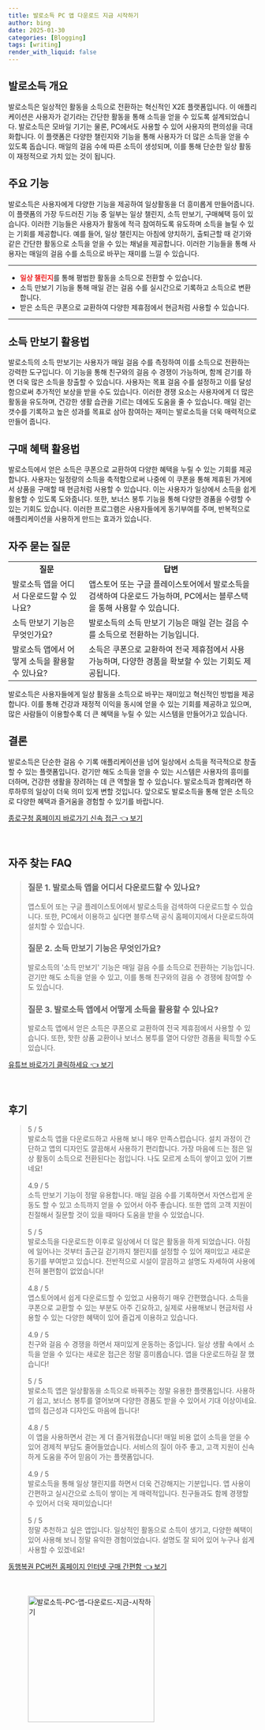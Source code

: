 ```yaml
---
title: 발로소득 PC 앱 다운로드 지금 시작하기
author: bing
date: 2025-01-30
categories: [Blogging]
tags: [writing]
render_with_liquid: false
---
```



<h2 id='발로소득 개요'>발로소득 개요</h2>

<p>발로소득은 일상적인 활동을 소득으로 전환하는 혁신적인 X2E 플랫폼입니다. 이 애플리케이션은 사용자가 걷기라는 간단한 활동을 통해 소득을 얻을 수 있도록 설계되었습니다. 발로소득은 모바일 기기는 물론, PC에서도 사용할 수 있어 사용자의 편의성을 극대화합니다. 이 플랫폼은 다양한 챌린지와 기능을 통해 사용자가 더 많은 소득을 얻을 수 있도록 돕습니다. 매일의 걸음 수에 따른 소득이 생성되며, 이를 통해 단순한 일상 활동이 재정적으로 가치 있는 것이 됩니다.</p>

<h2 id='주요 기능'>주요 기능</h2>

<p>발로소득은 사용자에게 다양한 기능을 제공하여 일상활동을 더 흥미롭게 만들어줍니다. 이 플랫폼의 가장 두드러진 기능 중 일부는 일상 챌린지, 소득 만보기, 구매혜택 등이 있습니다. 이러한 기능들은 사용자가 활동에 적극 참여하도록 유도하며 소득을 늘릴 수 있는 기회를 제공합니다. 예를 들어, 일상 챌린지는 아침에 양치하기, 출퇴근할 때 걷기와 같은 간단한 활동으로 소득을 얻을 수 있는 채널을 제공합니다. 이러한 기능들을 통해 사용자는 매일의 걸음 수를 소득으로 바꾸는 재미를 느낄 수 있습니다.</p>

<hr />

<ul>
    <li><b><span style="color: #ee2323;">일상 챌린지</span></b>를 통해 평범한 활동을 소득으로 전환할 수 있습니다.</li>
    <li>소득 만보기 기능을 통해 매일 걷는 걸음 수를 실시간으로 기록하고 소득으로 변환합니다.</li>
    <li>받은 소득은 쿠폰으로 교환하여 다양한 제휴점에서 현금처럼 사용할 수 있습니다.</li>
</ul>

<hr />

<h2 id='소득 만보기 활용법'>소득 만보기 활용법</h2>

<p>발로소득의 소득 만보기는 사용자가 매일 걸음 수를 측정하여 이를 소득으로 전환하는 강력한 도구입니다. 이 기능을 통해 친구와의 걸음 수 경쟁이 가능하며, 함께 걷기를 하면 더욱 많은 소득을 창출할 수 있습니다. 사용자는 목표 걸음 수를 설정하고 이를 달성함으로써 추가적인 보상을 받을 수도 있습니다. 이러한 경쟁 요소는 사용자에게 더 많은 활동을 유도하며, 건강한 생활 습관을 기르는 데에도 도움을 줄 수 있습니다. 매일 걷는 갯수를 기록하고 높은 성과를 목표로 삼아 참여하는 재미는 발로소득을 더욱 매력적으로 만들어 줍니다.</p>

<h2 id='구매 혜택 활용법'>구매 혜택 활용법</h2>

<p>발로소득에서 얻은 소득은 쿠폰으로 교환하여 다양한 혜택을 누릴 수 있는 기회를 제공합니다. 사용자는 일정량의 소득을 축적함으로써 나중에 이 쿠폰을 통해 제휴된 가게에서 상품을 구매할 때 현금처럼 사용할 수 있습니다. 이는 사용자가 일상에서 소득을 쉽게 활용할 수 있도록 도와줍니다. 또한, 보너스 봉투 기능을 통해 다양한 경품을 수령할 수 있는 기회도 있습니다. 이러한 프로그램은 사용자들에게 동기부여를 주며, 반복적으로 애플리케이션을 사용하게 만드는 효과가 있습니다.</p>

<h2 id='자주 묻는 질문'>자주 묻는 질문</h2>

<table>
    <tr>
        <td style="text-align: center; height: 17px;"><b>질문</b></td>
        <td style="text-align: center; height: 17px;"><b>답변</b></td>
    </tr>
    <tr>
        <td>발로소득 앱을 어디서 다운로드할 수 있나요?</td>
        <td>앱스토어 또는 구글 플레이스토어에서 발로소득을 검색하여 다운로드 가능하며, PC에서는 블루스택을 통해 사용할 수 있습니다.</td>
    </tr>
    <tr>
        <td>소득 만보기 기능은 무엇인가요?</td>
        <td>발로소득의 소득 만보기 기능은 매일 걷는 걸음 수를 소득으로 전환하는 기능입니다.</td>
    </tr>
    <tr>
        <td>발로소득 앱에서 어떻게 소득을 활용할 수 있나요?</td>
        <td>소득은 쿠폰으로 교환하여 전국 제휴점에서 사용 가능하며, 다양한 경품을 확보할 수 있는 기회도 제공됩니다.</td>
    </tr>
</table>

<p>발로소득은 사용자들에게 일상 활동을 소득으로 바꾸는 재미있고 혁신적인 방법을 제공합니다. 이를 통해 건강과 재정적 이익을 동시에 얻을 수 있는 기회를 제공하고 있으며, 많은 사람들이 이용할수록 더 큰 혜택을 누릴 수 있는 시스템을 만들어가고 있습니다.</p>

<h2 id='결론'>결론</h2>

<p>발로소득은 단순한 걸음 수 기록 애플리케이션을 넘어 일상에서 소득을 적극적으로 창출할 수 있는 플랫폼입니다. 걷기만 해도 소득을 얻을 수 있는 시스템은 사용자의 흥미를 더하며, 건강한 생활을 장려하는 데 큰 역할을 할 수 있습니다. 발로소득과 함께라면 하루하루의 일상이 더욱 의미 있게 변할 것입니다. 앞으로도 발로소득을 통해 얻은 소득으로 다양한 혜택과 즐거움을 경험할 수 있기를 바랍니다.</p>


<p><a class="click-button" title="종로구청 홈페이지 바로가기 신속 접근" href="https://purplelist.github.io/posts/%EC%A2%85%EB%A1%9C%EA%B5%AC%EC%B2%AD-%ED%99%88%ED%8E%98%EC%9D%B4%EC%A7%80-%EB%B0%94%EB%A1%9C%EA%B0%80%EA%B8%B0-%EC%8B%A0%EC%86%8D-%EC%A0%91%EA%B7%BC/" rel="dofollow">종로구청 홈페이지 바로가기 신속 접근 👈 보기</a></p><br>
<h2 id='자주_찾는_FAQ'>자주 찾는 FAQ</h2>
<div itemscope="" itemtype="https://schema.org/FAQPage"> 
<blockquote> 
<div itemscope="" itemprop="mainEntity" itemtype="https://schema.org/Question"> 
<h3 itemprop="name">질문 1. 발로소득 앱을 어디서 다운로드할 수 있나요?</h3> 
<div itemscope="" itemprop="acceptedAnswer" itemtype="https://schema.org/Answer"> 
<span itemprop="text"> 
<p>앱스토어 또는 구글 플레이스토어에서 발로소득을 검색하여 다운로드할 수 있습니다. 또한, PC에서 이용하고 싶다면 블루스택 공식 홈페이지에서 다운로드하여 설치할 수 있습니다.</p> 
</span> 
</div> 
</div> 
<div itemscope="" itemprop="mainEntity" itemtype="https://schema.org/Question"> 
<h3 itemprop="name">질문 2. 소득 만보기 기능은 무엇인가요?</h3> 
<div itemscope="" itemprop="acceptedAnswer" itemtype="https://schema.org/Answer"> 
<span itemprop="text"> 
<p>발로소득의 '소득 만보기' 기능은 매일 걸음 수를 소득으로 전환하는 기능입니다. 걷기만 해도 소득을 얻을 수 있고, 이를 통해 친구와의 걸음 수 경쟁에 참여할 수도 있습니다.</p> 
</span> 
</div> 
</div> 
<div itemscope="" itemprop="mainEntity" itemtype="https://schema.org/Question"> 
<h3 itemprop="name">질문 3. 발로소득 앱에서 어떻게 소득을 활용할 수 있나요?</h3> 
<div itemscope="" itemprop="acceptedAnswer" itemtype="https://schema.org/Answer"> 
<span itemprop="text"> 
<p>발로소득 앱에서 얻은 소득은 쿠폰으로 교환하여 전국 제휴점에서 사용할 수 있습니다. 또한, 핫한 상품 교환이나 보너스 봉투를 열어 다양한 경품을 획득할 수도 있습니다.</p> 
</span> 
</div> 
</div> 
</blockquote> 
</div>
<p><a class="click-button" title="유튜브 바로가기 클릭하세요" href="https://purplelist.github.io/posts/%EC%9C%A0%ED%8A%9C%EB%B8%8C-%EB%B0%94%EB%A1%9C%EA%B0%80%EA%B8%B0-%ED%81%B4%EB%A6%AD%ED%95%98%EC%84%B8%EC%9A%94/" rel="dofollow">유튜브 바로가기 클릭하세요 👈 보기</a></p><br>
<h2 id='후기'>후기</h2>
<div itemscope itemtype="https://schema.org/Product">
  <blockquote>
  <div itemprop="review" itemscope itemtype="https://schema.org/Review">
      <div itemprop="reviewRating" itemscope itemtype="https://schema.org/Rating"> <span itemprop="ratingValue">5</span> / <span itemprop="bestRating">5</span> </div>
      <span itemprop="reviewBody">발로소득 앱을 다운로드하고 사용해 보니 매우 만족스럽습니다. 설치 과정이 간단하고 앱의 디자인도 깔끔해서 사용하기 편리합니다. 가장 마음에 드는 점은 일상 활동이 소득으로 전환된다는 점입니다. 나도 모르게 소득이 쌓이고 있어 기쁘네요!</span>
  </div>
  <br>
  <div itemprop="review" itemscope itemtype="https://schema.org/Review">
      <div itemprop="reviewRating" itemscope itemtype="https://schema.org/Rating"> <span itemprop="ratingValue">4.9</span> / <span itemprop="bestRating">5</span> </div>
      <span itemprop="reviewBody">소득 만보기 기능이 정말 유용합니다. 매일 걸음 수를 기록하면서 자연스럽게 운동도 할 수 있고 소득까지 얻을 수 있어서 아주 좋습니다. 또한 앱의 고객 지원이 친절해서 질문할 것이 있을 때마다 도움을 받을 수 있었습니다.</span>
  </div>
  <br>
  <div itemprop="review" itemscope itemtype="https://schema.org/Review">
      <div itemprop="reviewRating" itemscope itemtype="https://schema.org/Rating"> <span itemprop="ratingValue">5</span> / <span itemprop="bestRating">5</span> </div>
      <span itemprop="reviewBody">발로소득을 다운로드한 이후로 일상에서 더 많은 활동을 하게 되었습니다. 아침에 일어나는 것부터 출근길 걷기까지 챌린지를 설정할 수 있어 재미있고 새로운 동기를 부여받고 있습니다. 전반적으로 시설이 깔끔하고 설명도 자세하여 사용에 전혀 불편함이 없었습니다!</span>
  </div>
  <br>
  <div itemprop="review" itemscope itemtype="https://schema.org/Review">
      <div itemprop="reviewRating" itemscope itemtype="https://schema.org/Rating"> <span itemprop="ratingValue">4.8</span> / <span itemprop="bestRating">5</span> </div>
      <span itemprop="reviewBody">앱스토어에서 쉽게 다운로드할 수 있었고 사용하기 매우 간편했습니다. 소득을 쿠폰으로 교환할 수 있는 부분도 아주 긴요하고, 실제로 사용해보니 현금처럼 사용할 수 있는 다양한 혜택이 있어 즐겁게 이용하고 있습니다.</span>
  </div>
  <br>
  <div itemprop="review" itemscope itemtype="https://schema.org/Review">
      <div itemprop="reviewRating" itemscope itemtype="https://schema.org/Rating"> <span itemprop="ratingValue">4.9</span> / <span itemprop="bestRating">5</span> </div>
      <span itemprop="reviewBody">친구와 걸음 수 경쟁을 하면서 재미있게 운동하는 중입니다. 일상 생활 속에서 소득을 얻을 수 있다는 새로운 접근은 정말 흥미롭습니다. 앱을 다운로드하길 잘 했습니다!</span>
  </div>
  <br>
  <div itemprop="review" itemscope itemtype="https://schema.org/Review">
      <div itemprop="reviewRating" itemscope itemtype="https://schema.org/Rating"> <span itemprop="ratingValue">5</span> / <span itemprop="bestRating">5</span> </div>
      <span itemprop="reviewBody">발로소득 앱은 일상활동을 소득으로 바꿔주는 정말 유용한 플랫폼입니다. 사용하기 쉽고, 보너스 봉투를 열어보며 다양한 경품도 받을 수 있어서 기대 이상이네요. 앱의 접근성과 디자인도 마음에 듭니다!</span>
  </div>
  <br>
  <div itemprop="review" itemscope itemtype="https://schema.org/Review">
      <div itemprop="reviewRating" itemscope itemtype="https://schema.org/Rating"> <span itemprop="ratingValue">4.8</span> / <span itemprop="bestRating">5</span> </div>
      <span itemprop="reviewBody">이 앱을 사용하면서 걷는 게 더 즐거워졌습니다! 매일 비용 없이 소득을 얻을 수 있어 경제적 부담도 줄어들었습니다. 서비스의 질이 아주 좋고, 고객 지원이 신속하게 도움을 주어 믿음이 가는 플랫폼입니다.</span>
  </div>
  <br>
  <div itemprop="review" itemscope itemtype="https://schema.org/Review">
      <div itemprop="reviewRating" itemscope itemtype="https://schema.org/Rating"> <span itemprop="ratingValue">4.9</span> / <span itemprop="bestRating">5</span> </div>
      <span itemprop="reviewBody">발로소득을 통해 일상 챌린지를 하면서 더욱 건강해지는 기분입니다. 앱 사용이 간편하고 실시간으로 소득이 쌓이는 게 매력적입니다. 친구들과도 함께 경쟁할 수 있어서 더욱 재미있습니다!</span>
  </div>
  <br>
  <div itemprop="review" itemscope itemtype="https://schema.org/Review">
      <div itemprop="reviewRating" itemscope itemtype="https://schema.org/Rating"> <span itemprop="ratingValue">5</span> / <span itemprop="bestRating">5</span> </div>
      <span itemprop="reviewBody">정말 추천하고 싶은 앱입니다. 일상적인 활동으로 소득이 생기고, 다양한 혜택이 있어 사용해 보니 정말 유익한 경험이었습니다. 설명도 잘 되어 있어 누구나 쉽게 사용할 수 있겠네요!</span>
  </div>
  </blockquote>
</div>
<p><a class="click-button" title="동행복권 PC버전 홈페이지 인터넷 구매 간편함" href="https://purplelist.github.io/posts/%EB%8F%99%ED%96%89%EB%B3%B5%EA%B6%8C-PC%EB%B2%84%EC%A0%84-%ED%99%88%ED%8E%98%EC%9D%B4%EC%A7%80-%EC%9D%B8%ED%84%B0%EB%84%B7-%EA%B5%AC%EB%A7%A4-%EA%B0%84%ED%8E%B8%ED%95%A8/" rel="dofollow">동행복권 PC버전 홈페이지 인터넷 구매 간편함 👈 보기</a></p><br>
<figure class="image"><img src="https://purplelist.github.io/assets/img/thumbnail/발로소득-PC-앱-다운로드-지금-시작하기.webp" alt="발로소득-PC-앱-다운로드-지금-시작하기" width="256" height="256"></figure>